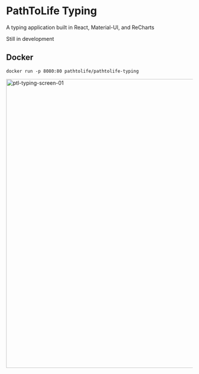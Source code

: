 # PathToLife Typing

A typing application built in React, Material-UI, and ReCharts

Still in development

## Docker
`docker run -p 8080:80 pathtolife/pathtolife-typing`

<img width="780" alt="ptl-typing-screen-01" src="https://user-images.githubusercontent.com/12622625/196169704-5e2ee483-29ec-4dff-a9c8-6270b9c4b5fb.png">


